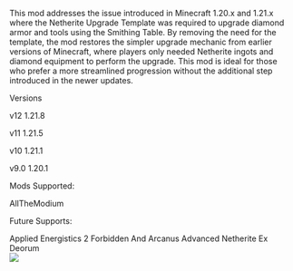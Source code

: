 




This mod addresses the issue introduced in Minecraft 1.20.x and 1.21.x where the Netherite Upgrade Template was required to upgrade diamond armor and tools using the Smithing Table. By removing the need for the template, the mod restores the simpler upgrade mechanic from earlier versions of Minecraft, where players only needed Netherite ingots and diamond equipment to perform the upgrade. This mod is ideal for those who prefer a more streamlined progression without the additional step introduced in the newer updates.



Versions

v12 1.21.8

v11 1.21.5

v10 1.21.1

v9.0 1.20.1

Mods Supported:


AllTheModium

Future Supports:

Applied Energistics 2
Forbidden And Arcanus 
Advanced Netherite
Ex Deorum       
[![](https://media.forgecdn.net/attachments/description/1274257/description_3dac1d50-10d8-4fb7-b07e-daac5b5218ad.png)](https://clankyhosting.com/cart.php?a=view&promocode=srnadien)
